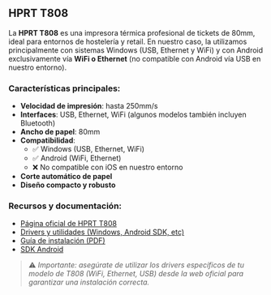 ## HPRT T808

La **HPRT T808** es una impresora térmica profesional de tickets de 80mm, ideal para entornos de hostelería y retail. En nuestro caso, la utilizamos principalmente con sistemas Windows (USB, Ethernet y WiFi) y con Android exclusivamente vía **WiFi o Ethernet** (no compatible con Android vía USB en nuestro entorno).

### Características principales:
- **Velocidad de impresión**: hasta 250mm/s
- **Interfaces**: USB, Ethernet, WiFi (algunos modelos también incluyen Bluetooth)
- **Ancho de papel**: 80mm
- **Compatibilidad**: 
  - ✅ Windows (USB, Ethernet, WiFi)
  - ✅ Android (WiFi, Ethernet)
  - ❌ No compatible con iOS en nuestro entorno
- **Corte automático de papel**
- **Diseño compacto y robusto**

### Recursos y documentación:
- [Página oficial de HPRT T808](https://www.hprt.com/product/thermal-receipt-printer/t800)  
- [Drivers y utilidades (Windows, Android SDK, etc)](https://www.hprt.com/support/download-center)
- [Guía de instalación (PDF)](https://www.hprt.com/Uploads/202203/623c0ac7a812a.pdf)
- [SDK Android](https://www.hprt.com/support/sdk-center)

> ⚠️ *Importante: asegúrate de utilizar los drivers específicos de tu modelo de T808 (WiFi, Ethernet, USB) desde la web oficial para garantizar una instalación correcta.*

